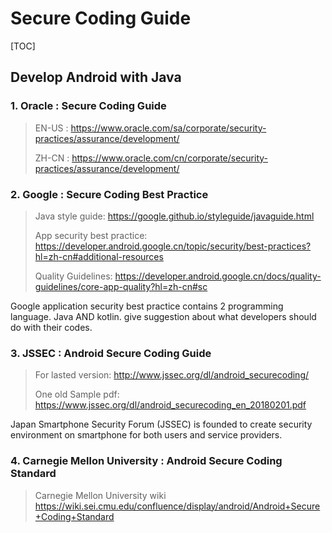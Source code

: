 # Secure Coding Guide

[TOC]

##  Develop Android with Java

### 1. Oracle : Secure Coding Guide

> EN-US : https://www.oracle.com/sa/corporate/security-practices/assurance/development/
>
> ZH-CN : https://www.oracle.com/cn/corporate/security-practices/assurance/development/

### 2. Google : Secure Coding Best Practice

> Java style guide:  https://google.github.io/styleguide/javaguide.html
>
> App security best practice:  https://developer.android.google.cn/topic/security/best-practices?hl=zh-cn#additional-resources 
>
> Quality Guidelines:  https://developer.android.google.cn/docs/quality-guidelines/core-app-quality?hl=zh-cn#sc

Google application security best practice contains 2 programming language. Java AND kotlin. give suggestion about what developers should do with their codes.

###  3.  JSSEC : Android Secure Coding Guide

> For lasted version: http://www.jssec.org/dl/android_securecoding/
>
> One old Sample pdf: https://www.jssec.org/dl/android_securecoding_en_20180201.pdf

Japan Smartphone Security Forum (JSSEC) is founded to create security environment on smartphone for both users and service providers.

### 4. Carnegie Mellon University : Android Secure Coding Standard 

> Carnegie Mellon University 
> wiki https://wiki.sei.cmu.edu/confluence/display/android/Android+Secure+Coding+Standard 